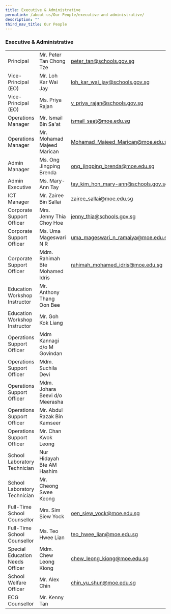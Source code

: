 ```yaml
---
title: Executive & Administrative
permalink: /about-us/Our-People/executive-and-administrative/
description: ""
third_nav_title: Our People
---
```

### Executive & Administrative

|  	|  	|  	|
|---	|---	|---	|
| Principal 	| Mr. Peter Tan Chong Tze 	| peter_tan@schools.gov.sg 	|
| Vice-Principal (EO) 	| Mr. Loh Kar Wai Jay 	| loh_kar_wai_jay@schools.gov.sg 	|
| Vice-Principal (EO) 	| Ms. Priya Rajan 	| v_priya_rajan@schools.gov.sg 	|
| Operations Manager 	| Mr. Ismail Bin Sa'at 	| ismail_saat@moe.edu.sg |
| Operations Manager 	| Mr. Mohamad Majeed Marican	| Mohamad_Majeed_Marican@moe.edu.sg |
| Admin  Manager 	| Ms. Ong Jingping Brenda 	| ong_jingping_brenda@moe.edu.sg 	|
| Admin Executive 	| Ms. Mary-Ann Tay 	| tay_kim_hon_mary-ann@schools.gov.sg 	|
| ICT Manager 	| Mr. Zairee Bin Sallai 	| zairee_sallai@moe.edu.sg 	|
| Corporate Support Officer 	| Mrs. Jenny Thia Choy Hoe 	| jenny_thia@schools.gov.sg 	|
| Corporate Support Officer 	| Ms. Uma Mageswari N R 	| uma_mageswari_n_ramaiya@moe.edu.sg 	|
| Corporate Support Officer 	| Mdm. Rahimah Bte Mohamed Idris 	| rahimah_mohamed_idris@moe.edu.sg 	|
| Education Workshop Instructor 	| Mr. Anthony Thang Oon Bee 	|  	|
| Education Workshop Instructor 	| Mr. Goh Kok Liang 	|  	|
| Operations Support Officer 	| Mdm Kannagi d/o M Govindan 	|  	|
| Operations Support Officer 	| Mdm. Suchila Devi 	|  	|
| Operations Support Officer 	| Mdm. Johara Beevi d/o Meerasha 	|  	|
| Operations Support Officer 	| Mr. Abdul Razak Bin Kamseer 	|  	|
| Operations Support Officer 	| Mr. Chan Kwok Leong 	|  	|
| School Laboratory Technician 	| Nur Hidayah Bte AM Hashim 	|  	|
| School Laboratory Technician 	| Mr. Cheong Swee Keong	|  	|
| Full-Time School Counsellor 	| Mrs. Sim Siew Yock 	|  oen_siew_yock@moe.edu.sg 	|
| Full-Time School Counsellor 	| Ms. Teo Hwee Lian 	|  teo_hwee_lian@moe.edu.sg	|
| Special Education Needs Officer	| Mdm. Chew Leong Kiong 	|  chew_leong_kiong@moe.edu.sg 	|
| School Welfare Officer 	| Mr. Alex Chin 	| chin_yu_shun@moe.edu.sg 	|
ECG Counsellor 	| Mr. Kenny Tan 	| 	|